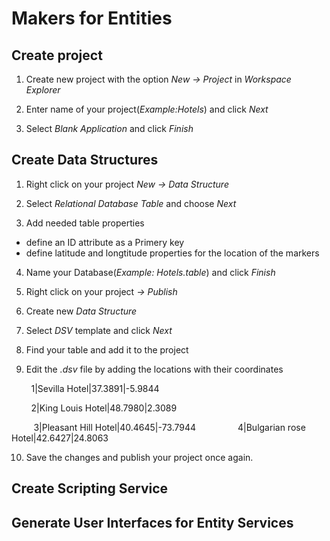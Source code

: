 # Makers for Entities

## Create project

1. Create new project with the option *New -> Project* in *Workspace Explorer*

2. Enter name of your project(*Example:Hotels*) and click *Next*

3. Select *Blank Application* and click *Finish*


## Create Data Structures

1. Right click on your project *New -> Data Structure*

2. Select *Relational Database Table* and choose *Next*

3. Add needed table properties

  - define an ID attribute as a Primery key
   
  - define latitude and longtitude properties for 
   the location of the markers

4. Name your Database(*Example: Hotels.table*) and click *Finish*

5. Right click on your project *-> Publish*

6. Create new *Data Structure* 

7. Select *DSV* template and click *Next*

8. Find your table and add it to the project

9. Edit the *.dsv* file by adding the locations with their coordinates

           1|Sevilla Hotel|37.3891|-5.9844
       
           2|King Louis Hotel|48.7980|2.3089
       
           3|Pleasant Hill Hotel|40.4645|-73.7944
       
           4|Bulgarian rose Hotel|42.6427|24.8063

10. Save the changes and publish your project once again.

## Create Scripting Service


## Generate User Interfaces for Entity Services
